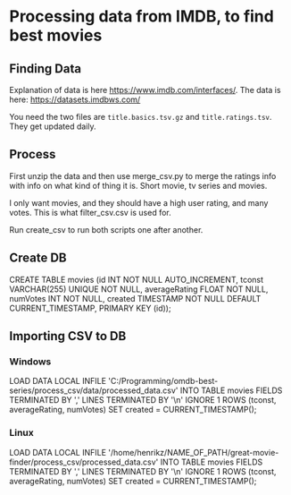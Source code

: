 # Processing data from IMDB, to find best movies
## Finding Data
Explanation of data is here https://www.imdb.com/interfaces/.
The data is here: https://datasets.imdbws.com/

You need the two files are `title.basics.tsv.gz` and `title.ratings.tsv`. They get updated daily. 

## Process
First unzip the data and then use merge_csv.py to merge the ratings info with info on what kind of thing it is. Short movie, tv series and movies. 

I only want movies, and they should have a high user rating, and many votes. This is what filter_csv.csv is used for. 

Run create_csv to run both scripts one after another.

## Create DB
CREATE TABLE movies 
	(id INT NOT NULL AUTO_INCREMENT, 
	tconst VARCHAR(255) UNIQUE NOT NULL, 
	averageRating FLOAT NOT NULL, 
	numVotes INT NOT NULL, 
	created TIMESTAMP NOT NULL DEFAULT CURRENT_TIMESTAMP, 
	PRIMARY KEY (id));

## Importing CSV to DB

### Windows
LOAD DATA LOCAL INFILE 
	'C:/Programming/omdb-best-series/process_csv/data/processed_data.csv'
 	INTO TABLE movies 
	FIELDS TERMINATED BY ',' 
	LINES TERMINATED BY '\n' 
	IGNORE 1 ROWS (tconst, averageRating, numVotes)
	SET created  = CURRENT_TIMESTAMP();
### Linux
LOAD DATA LOCAL INFILE 
	'/home/henrikz/NAME_OF_PATH/great-movie-finder/process_csv/processed_data.csv'
 	INTO TABLE movies 
	FIELDS TERMINATED BY ',' 
	LINES TERMINATED BY '\n' 
	IGNORE 1 ROWS (tconst, averageRating, numVotes)
	SET created  = CURRENT_TIMESTAMP();